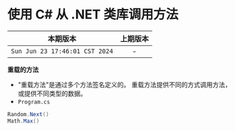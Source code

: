 # 使用 C# 从 .NET 类库调用方法

|本期版本|上期版本
|:---:|:---:
`Sun Jun 23 17:46:01 CST 2024` | -

**重载的方法**


* "重载方法"是通过多个方法签名定义的。 重载方法提供不同的方式调用方法，或提供不同类型的数据。
* `Program.cs`

```c#
Random.Next()
Math.Max()
```
